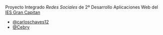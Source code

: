 Proyecto Integrado _Redes Sociales_ de 2º Desarrollo Aplicaciones Web del [IES Gran Capitan](https://informatica.iesgrancapitan.org) 
- [@carloschaves12](http://www.github.com/carloschaves12)
- [@Cebry](http://www.github.com/Cebry)
